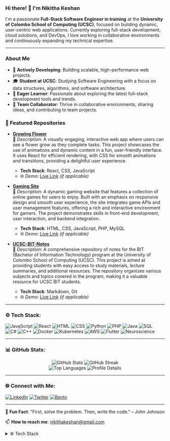 ### Hi there! 👋 I'm Nikitha Keshan

I'm a passionate **Full-Stack Software Engineer in training** at the **University of Colombo School of Computing (UCSC)**, focused on building dynamic, user-centric web applications. Currently exploring full-stack development, cloud solutions, and DevOps, I love working in collaborative environments and continuously expanding my technical expertise.

---

### About Me
- 🔭 **Actively Developing**: Building scalable, high-performance web projects.
- 🎓 **Student at UCSC**: Studying Software Engineering with a focus on data structures, algorithms, and software architecture.
- 🌱 **Eager Learner**: Passionate about exploring the latest full-stack development tools and trends.
- 👥 **Team Collaborator**: Thrive in collaborative environments, sharing ideas, and contributing to team projects.


### 📌 Featured Repositories

- [**Growing Flower**](https://github.com/nikithaKesh/growing-flower)  
  📜 *Description*: A visually engaging, interactive web app where users can see a flower grow as they complete tasks. This project showcases the use of animations and dynamic content in a fun, user-friendly interface. It uses React for efficient rendering, with CSS for smooth animations and transitions, providing a delightful user experience.
  - **Tech Stack**: React, CSS, JavaScript
  - 🌐 *Demo*: [Live Link](https://growing-flower-demo-link.com) *(if applicable)*

- [**Gaming Site**](https://github.com/nikithaKesh/gaming-site)  
  📜 *Description*: A dynamic gaming website that features a collection of online games for users to enjoy. Built with an emphasis on responsive design and smooth user experience, the site integrates game APIs and user management features, offering a rich and interactive environment for gamers. The project demonstrates skills in front-end development, user interaction, and backend integration.
  - **Tech Stack**: HTML, CSS, JavaScript, PHP, MySQL
  - 🌐 *Demo*: [Live Link](https://gaming-site-demo-link.com) *(if applicable)*


- [**UCSC-BIT-Notes**](https://github.com/nikithaKesh/UCSC-BIT-Notes)  
  📜 *Description*: A comprehensive repository of notes for the BIT (Bachelor of Information Technology) program at the University of Colombo School of Computing (UCSC). This project is aimed at providing students with easy access to study materials, lecture summaries, and additional resources. The repository organizes various subjects and topics covered in the program, making it a valuable resource for UCSC BIT students.
  - **Tech Stack**: Markdown, Git
  - 🌐 *Demo*: [Live Link](https://github.com/nikithaKesh/UCSC-BIT-Notes) *(if applicable)*

---

### ⚙️ Tech Stack:
![JavaScript](https://img.shields.io/badge/JavaScript-F7DF1E?style=for-the-badge&logo=javascript&logoColor=black) ![React](https://img.shields.io/badge/React-61DAFB?style=for-the-badge&logo=react&logoColor=black) ![HTML](https://img.shields.io/badge/HTML-E34F26?style=for-the-badge&logo=html5&logoColor=white) ![CSS](https://img.shields.io/badge/CSS-1572B6?style=for-the-badge&logo=css3&logoColor=white) ![Python](https://img.shields.io/badge/Python-3776AB?style=for-the-badge&logo=python&logoColor=white) ![PHP](https://img.shields.io/badge/PHP-777BB4?style=for-the-badge&logo=php&logoColor=white) ![Java](https://img.shields.io/badge/Java-007396?style=for-the-badge&logo=java&logoColor=white) ![SQL](https://img.shields.io/badge/SQL-4479A1?style=for-the-badge&logo=postgresql&logoColor=white) ![C#](https://img.shields.io/badge/C%23-239120?style=for-the-badge&logo=c-sharp&logoColor=white) ![C++](https://img.shields.io/badge/C++-00599C?style=for-the-badge&logo=c%2B%2B&logoColor=white) ![Docker](https://img.shields.io/badge/Docker-2496ED?style=for-the-badge&logo=docker&logoColor=white) ![Kubernetes](https://img.shields.io/badge/Kubernetes-326CE5?style=for-the-badge&logo=kubernetes&logoColor=white) ![AWS](https://img.shields.io/badge/Amazon_AWS-232F3E?style=for-the-badge&logo=amazonaws&logoColor=white) ![Flutter](https://img.shields.io/badge/Flutter-02569B?style=for-the-badge&logo=flutter&logoColor=white) ![Neuroscience](https://img.shields.io/badge/Neuroscience-FF6347?style=for-the-badge&logo=neuroscience&logoColor=white)

---

### 📊 GitHub Stats:
<div align="center">
   <img src="https://github-readme-stats.vercel.app/api?username=nikithaKesh&show_icons=true&theme=radical" alt="GitHub Stats" />
   <img src="https://streak-stats.demolab.com/?user=nikithaKesh&theme=radical" alt="GitHub Streak" />
</div>
<div align="center">
   <img src="https://github-readme-stats.vercel.app/api/top-langs/?username=nikithaKesh&layout=compact&theme=radical" alt="Top Languages" />
   <img src="https://github-profile-summary-cards.vercel.app/api/cards/profile-details?username=nikithaKesh&theme=radical" alt="Profile Details" />
</div>

---

### 🌐 Connect with Me:

[![LinkedIn](https://img.shields.io/badge/LinkedIn-0A66C2?style=for-the-badge&logo=linkedin&logoColor=white)](https://linkedin.com/in/nikithakesh)
[![Twitter](https://img.shields.io/badge/Twitter-1DA1F2?style=for-the-badge&logo=twitter&logoColor=white)](https://twitter.com/nikithakesh)
[![Bento](https://img.shields.io/badge/Bento.me-333333?style=for-the-badge&logo=data:image/svg+xml;base64,<encoded_logo>)](https://bento.me/nikithagithub)

---

🌟 **Fun Fact**: "First, solve the problem. Then, write the code." – John Johnson

📫 **How to reach me**: [nikithakeshan@gmail.com](mailto:nikithakeshan@gmail.com)

<details>
<summary>⚙️ Tech Stack</summary>

![JavaScript](https://img.shields.io/badge/JavaScript-F7DF1E?style=for-the-badge&logo=javascript&logoColor=black)
...
![Neuroscience](https://img.shields.io/badge/Neuroscience-FF6347?style=for-the-badge&logo=neuroscience&logoColor=white)

</details>

